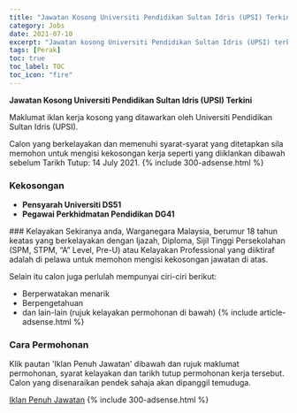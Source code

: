 ```yaml
---
title: "Jawatan Kosong Universiti Pendidikan Sultan Idris (UPSI) Terkini" 
category: Jobs 
date: 2021-07-10 
excerpt: "Jawatan kosong Universiti Pendidikan Sultan Idris (UPSI) terkini untuk kekosongan Pensyarah Universiti DS51,Pegawai Perkhidmatan Pendidikan DG41" 
tags: [Perak] 
toc: true 
toc_label: TOC 
toc_icon: "fire" 
--- 
```


**Jawatan Kosong Universiti Pendidikan Sultan Idris (UPSI) Terkini**

Maklumat iklan kerja kosong yang ditawarkan oleh Universiti Pendidikan Sultan Idris (UPSI). 

Calon yang berkelayakan dan memenuhi syarat-syarat yang ditetapkan sila memohon untuk mengisi kekosongan kerja seperti yang diiklankan dibawah sebelum Tarikh Tutup: 14 July 2021. 
{% include 300-adsense.html %} 
### Kekosongan 
<ul>
<li><b>Pensyarah Universiti DS51</b></li>
<li><strong>Pegawai Perkhidmatan Pendidikan DG41</strong></li>
</ul> 
### Kelayakan 
Sekiranya anda, Warganegara Malaysia, berumur 18 tahun keatas yang berkelayakan dengan Ijazah, Diploma, Sijil Tinggi Persekolahan (SPM, STPM, “A” Level, Pre-U) atau Kelayakan Professional yang diiktiraf adalah di pelawa untuk memohon mengisi kekosongan jawatan di atas.

Selain itu calon juga perlulah mempunyai ciri-ciri berikut:
- Berperwatakan menarik
- Berpengetahuan
- dan lain-lain (rujuk kelayakan permohonan di bawah) 
{% include article-adsense.html %} 
### Cara Permohonan 
Klik pautan 'Iklan Penuh Jawatan' dibawah dan rujuk maklumat permohonan, syarat kelayakan dan tarikh tutup permohonan kerja tersebut.
Calon yang disenaraikan pendek sahaja akan dipanggil temuduga.

<a href="http://bsm.upsi.edu.my/academic-position/" class="btn btn--info" target="_blank" rel="nofollow noopenner">Iklan Penuh Jawatan</a> 
{% include 300-adsense.html %} 